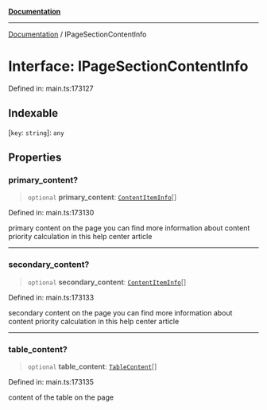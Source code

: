 [**Documentation**](../README.md)

***

[Documentation](../README.md) / IPageSectionContentInfo

# Interface: IPageSectionContentInfo

Defined in: main.ts:173127

## Indexable

\[`key`: `string`\]: `any`

## Properties

### primary\_content?

> `optional` **primary\_content**: [`ContentItemInfo`](../classes/ContentItemInfo.md)[]

Defined in: main.ts:173130

primary content on the page
you can find more information about content priority calculation in this help center article

***

### secondary\_content?

> `optional` **secondary\_content**: [`ContentItemInfo`](../classes/ContentItemInfo.md)[]

Defined in: main.ts:173133

secondary content on the page
you can find more information about content priority calculation in this help center article

***

### table\_content?

> `optional` **table\_content**: [`TableContent`](../classes/TableContent.md)[]

Defined in: main.ts:173135

content of the table on the page
